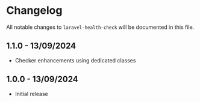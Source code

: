 # Changelog

All notable changes to `laravel-health-check` will be documented in this file.

## 1.1.0 - 13/09/2024

- Checker enhancements using dedicated classes

## 1.0.0 - 13/09/2024

- Initial release